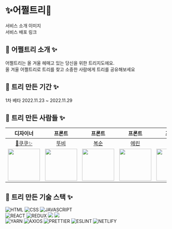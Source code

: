 # ✨어쩔트리🎄  
서비스 소개 이미지  
서비스 배포 링크  
    
## 🎄 어쩔트리 소개 ✨  
어쩔트리는 올 겨울 헤매고 있는 당신을 위한 트리지도에요.  
올 겨울 어쩔트리로 트리를 찾고 소중한 사람에게 트리를 공유해보세요  
  
## 🎄 트리 만든 기간 ✨
1차 베타 2022.11.23 ~ 2022.11.29
  
## 🎄 트리 만든 사람들 ✨  
|**디자이너**|**프론트**|**프론트**|**프론트**|**프론트**|**프론트**|
|:--------:|:--------:|:--------:|:--------:|:--------:|:--------:|
|[🎄쿠쿠✨](https://github.com/ydh3081)|[뚜비](https://github.com/devjiwon)|[복순](https://github.com/boksooni)|[에린](https://github.com/sandwe)|[주스](https://github.com/minjuice1)|[투니](https://github.com/oneny)| 
|<img src="https://user-images.githubusercontent.com/91241596/204504893-820fd2b2-aab7-4c4c-be52-a5ca365b5b2b.png" width="100"/>|<img src="https://avatars.githubusercontent.com/u/26579380?s=400&v=4" width="100"/>|<img src="https://user-images.githubusercontent.com/91241596/189053428-059c8e85-6263-416f-a0f4-ee15547d3bc1.jpg" width="100"/>|<img src="https://avatars.githubusercontent.com/u/79586634?v=4" width='100'/>|<img src="https://avatars.githubusercontent.com/u/82799961?v=4"  width='100'/>|<img src='https://user-images.githubusercontent.com/91241596/204505563-35a86c38-0a9f-4872-a267-97370287e2e2.png' width='100' />
 
## 🎄 트리 만든 기술 스택 ✨ 
![HTML](https://img.shields.io/badge/html-ededed?style=for-the-badge&logo=html5&logoColor=E34F26)
![CSS](https://img.shields.io/badge/css-ededed?style=for-the-badge&logo=css3&logoColor=1572B6)
![JAVASCRIPT](https://img.shields.io/badge/javaScript-ededed?style=for-the-badge&logo=javaScript&logoColor=F7DF1E)
<br>
![REACT](https://img.shields.io/badge/react-ededed?style=for-the-badge&logo=react&logoColor=61DAFB)
![REDUX](https://img.shields.io/badge/redux-ededed?style=for-the-badge&logo=redux&logoColor=764ABC)
<img src="https://img.shields.io/badge/React_Router-ededed?style=for-the-badge&logo=ReactRouter&logoColor=CA4245"/>
<img src="https://img.shields.io/badge/styled components-ededed?style=for-the-badge&logo=styled-components&logoColor=DB7093">
<br>
![YARN](https://img.shields.io/badge/yarn-ededed?style=for-the-badge&logo=yarn&logoColor=2C8EBB)
![AXIOS](https://img.shields.io/badge/Axios-ededed?style=for-the-badge&logo=Axios&logoColor=5A29E4)
![PRETTIER](https://img.shields.io/badge/Prettier-ededed?style=for-the-badge&logo=Prettier&logoColor=F7B93E)
![ESLINT](https://img.shields.io/badge/ESLint-ededed?style=for-the-badge&logo=ESLint&logoColor=4B32C3)
![NETLIFY](https://img.shields.io/badge/Netlify-ededed?style=for-the-badge&logo=Netlify&logoColor=00C7B7)

